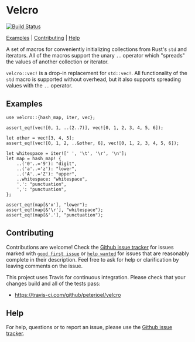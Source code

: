 # Velcro

[![Build Status](https://travis-ci.com/peterjoel/velcro.svg?branch=main)](https://travis-ci.com/peterjoel/velcro)

[Examples](#Examples) | [Contributing](#Contributing) | [Help](#Help)

A set of macros for conveniently initializing collections from Rust's `std` and iterators. All of the macros support the unary `..` operator which "spreads"
the values of another collection or iterator.

`velcro::vec!` is a drop-in replacement for `std::vec!`. All functionality of
the `std` macro is supported without overhead, but it also supports spreading values with the `..` operator.

## Examples

```
use velcro::{hash_map, iter, vec};

assert_eq!(vec![0, 1, ..(2..7)], vec![0, 1, 2, 3, 4, 5, 6]);

let other = vec![3, 4, 5];
assert_eq!(vec![0, 1, 2, ..&other, 6], vec![0, 1, 2, 3, 4, 5, 6]);

let whitespace = iter![' ', '\t', '\r', '\n'];
let map = hash_map! {
    ..('0'..='9'): "digit",
    ..('a'..='z'): "lower",
    ..('A'..='Z'): "upper",
    ..whitespace: "whitespace",
    '.': "punctuation",
    ',': "punctuation",
};

assert_eq!(map[&'x'], "lower");
assert_eq!(map[&'\r'], "whitespace");
assert_eq!(map[&'.'], "punctuation");
```

## Contributing

Contributions are welcome! Check the [Github issue tracker](https://github.com/peterjoel/velcro/issues)
for issues marked with [`good first issue`](https://github.com/peterjoel/velcro/issues?q=is%3Aissue+is%3Aopen+label%3A%22good+first+issue%22)
or [`help wanted`](https://github.com/peterjoel/velcro/issues?q=is%3Aissue+is%3Aopen+label%3A%22help+wanted%22)
for issues that are reasonably complete in their description. Feel free to ask for
help or clarification by leaving comments on the issue.

This project uses Travis for continuous integration. Please check that your changes
build and all of the tests pass:

- https://travis-ci.com/github/peterjoel/velcro

## Help

For help, questions or to report an issue, please use the [Github issue tracker](https://github.com/peterjoel/velcro/issues).
